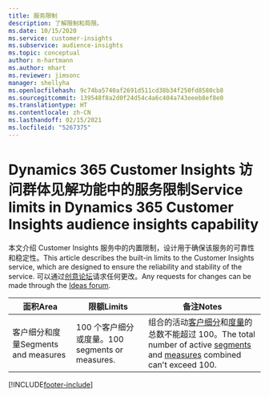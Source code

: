 ```yaml
---
title: 服务限制
description: 了解限制和局限。
ms.date: 10/15/2020
ms.service: customer-insights
ms.subservice: audience-insights
ms.topic: conceptual
author: m-hartmann
ms.author: mhart
ms.reviewer: jimsonc
manager: shellyha
ms.openlocfilehash: 9c74ba5740af2691d511cd38b34f250fd8580cb8
ms.sourcegitcommit: 139548f8a2d0f24d54c4a6c404a743eeeb8ef8e0
ms.translationtype: HT
ms.contentlocale: zh-CN
ms.lasthandoff: 02/15/2021
ms.locfileid: "5267375"
---
```

# <a name="service-limits-in-dynamics-365-customer-insights-audience-insights-capability"></a><span data-ttu-id="770be-103">Dynamics 365 Customer Insights 访问群体见解功能中的服务限制</span><span class="sxs-lookup"><span data-stu-id="770be-103">Service limits in Dynamics 365 Customer Insights audience insights capability</span></span>

<span data-ttu-id="770be-104">本文介绍 Customer Insights 服务中的内置限制，设计用于确保该服务的可靠性和稳定性。</span><span class="sxs-lookup"><span data-stu-id="770be-104">This article describes the built-in limits to the Customer Insights service, which are designed to ensure the reliability and stability of the service.</span></span> <span data-ttu-id="770be-105">可以通过[创意论坛](https://go.microsoft.com/fwlink/?linkid=2074172)请求任何更改。</span><span class="sxs-lookup"><span data-stu-id="770be-105">Any requests for changes can be made through the [Ideas forum](https://go.microsoft.com/fwlink/?linkid=2074172).</span></span> 
 
| <span data-ttu-id="770be-106">面积</span><span class="sxs-lookup"><span data-stu-id="770be-106">Area</span></span>  | <span data-ttu-id="770be-107">限额</span><span class="sxs-lookup"><span data-stu-id="770be-107">Limits</span></span>  | <span data-ttu-id="770be-108">备注</span><span class="sxs-lookup"><span data-stu-id="770be-108">Notes</span></span> |
|-------------|---------------------------------------------------------------------|---------------------------------------------------------------------|
| <span data-ttu-id="770be-109">客户细分和度量</span><span class="sxs-lookup"><span data-stu-id="770be-109">Segments and measures</span></span> | <span data-ttu-id="770be-110">100 个客户细分或度量。</span><span class="sxs-lookup"><span data-stu-id="770be-110">100 segments or measures.</span></span> | <span data-ttu-id="770be-111">组合的活动[客户细分](segments.md)和[度量](measures.md)的总数不能超过 100。</span><span class="sxs-lookup"><span data-stu-id="770be-111">The total number of active [segments](segments.md) and [measures](measures.md) combined can't exceed 100.</span></span>  |


[!INCLUDE[footer-include](../includes/footer-banner.md)]